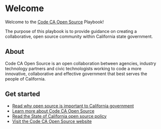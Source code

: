 # Welcome

Welcome to the [Code CA Open Source](https://as-cdt-pub-codeca-ww-p-001-uat.azurewebsites.net) Playbook!

The purpose of this playbook is to provide guidance on creating a collaborative, open source community within California state government.

## About

Code CA Open Source is an open collaboration between agencies, industry technology partners and civic technologists working to code a more innovative, collaborative and effective government that best serves the people of California.

## Get started

* [Read why open source is important to California government](why.md)
* [Learn more about Code CA Open Source](about.md)
* [Read the State of California open source policy](policy.md)
* [Visit the Code CA Open Source website](https://as-cdt-pub-codeca-ww-p-001-uat.azurewebsites.net)
